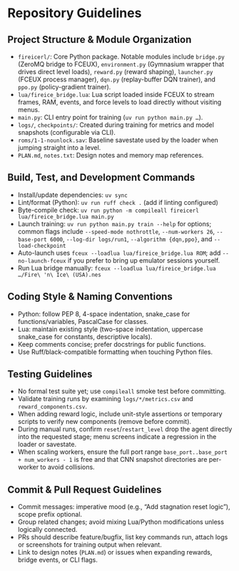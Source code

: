 # Repository Guidelines

## Project Structure & Module Organization
- `fireicerl/`: Core Python package. Notable modules include `bridge.py` (ZeroMQ bridge to FCEUX), `environment.py` (Gymnasium wrapper that drives direct level loads), `reward.py` (reward shaping), `launcher.py` (FCEUX process manager), `dqn.py` (replay-buffer DQN trainer), and `ppo.py` (policy-gradient trainer).
- `lua/fireice_bridge.lua`: Lua script loaded inside FCEUX to stream frames, RAM, events, and force levels to load directly without visiting menus.
- `main.py`: CLI entry point for training (`uv run python main.py …`).
- `logs/`, `checkpoints/`: Created during training for metrics and model snapshots (configurable via CLI).
- `roms/1-1-nounlock.sav`: Baseline savestate used by the loader when jumping straight into a level.
- `PLAN.md`, `notes.txt`: Design notes and memory map references.

## Build, Test, and Development Commands
- Install/update dependencies: `uv sync`
- Lint/format (Python): `uv run ruff check .` (add if linting configured)
- Byte-compile check: `uv run python -m compileall fireicerl lua/fireice_bridge.lua main.py`
- Launch training: `uv run python main.py train --help` for options; common flags include `--speed-mode nothrottle`, `--num-workers 26`, `--base-port 6000`, `--log-dir logs/run1`, `--algorithm {dqn,ppo}`, and `--load-checkpoint`
- Auto-launch uses `fceux --loadlua lua/fireice_bridge.lua ROM`; add `--no-launch-fceux` if you prefer to bring up emulator sessions yourself.
- Run Lua bridge manually: `fceux --loadlua lua/fireice_bridge.lua …/Fire\ 'n\ Ice\ (USA).nes`

## Coding Style & Naming Conventions
- Python: follow PEP 8, 4-space indentation, snake_case for functions/variables, PascalCase for classes.
- Lua: maintain existing style (two-space indentation, uppercase snake_case for constants, descriptive locals).
- Keep comments concise; prefer docstrings for public functions.
- Use Ruff/black-compatible formatting when touching Python files.

## Testing Guidelines
- No formal test suite yet; use `compileall` smoke test before committing.
- Validate training runs by examining `logs/*/metrics.csv` and `reward_components.csv`.
- When adding reward logic, include unit-style assertions or temporary scripts to verify new components (remove before commit).
- During manual runs, confirm `reset`/`restart_level` drop the agent directly into the requested stage; menu screens indicate a regression in the loader or savestate.
- When scaling workers, ensure the full port range `base_port..base_port + num_workers - 1` is free and that CNN snapshot directories are per-worker to avoid collisions.

## Commit & Pull Request Guidelines
- Commit messages: imperative mood (e.g., “Add stagnation reset logic”), scope prefix optional.
- Group related changes; avoid mixing Lua/Python modifications unless logically connected.
- PRs should describe feature/bugfix, list key commands run, attach logs or screenshots for training output when relevant.
- Link to design notes (`PLAN.md`) or issues when expanding rewards, bridge events, or CLI flags.
